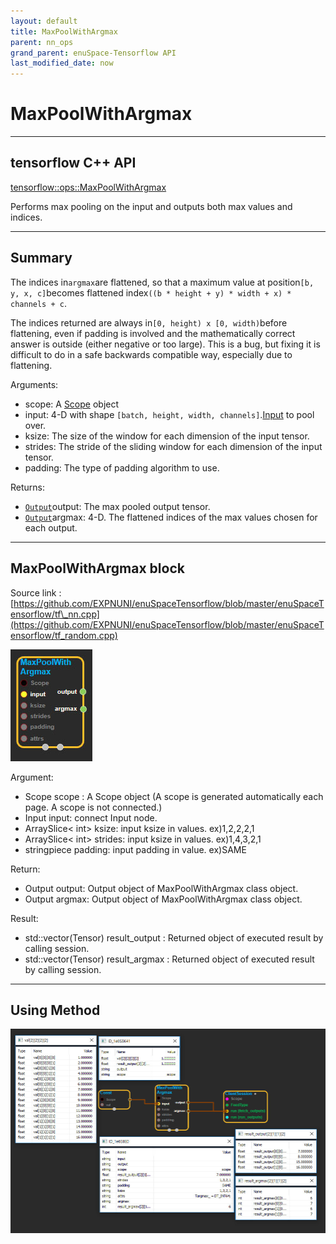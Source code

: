 ```yaml
--- 
layout: default 
title: MaxPoolWithArgmax 
parent: nn_ops 
grand_parent: enuSpace-Tensorflow API 
last_modified_date: now 
--- 
```


# MaxPoolWithArgmax

---

## tensorflow C++ API

[tensorflow::ops::MaxPoolWithArgmax](https://www.tensorflow.org/api_docs/cc/class/tensorflow/ops/max-pool-with-argmax)

Performs max pooling on the input and outputs both max values and indices.

---

## Summary

The indices in`argmax`are flattened, so that a maximum value at position`[b, y, x, c]`becomes flattened index`((b * height + y) * width + x) * channels + c`.

The indices returned are always in`[0, height) x [0, width)`before flattening, even if padding is involved and the mathematically correct answer is outside \(either negative or too large\). This is a bug, but fixing it is difficult to do in a safe backwards compatible way, especially due to flattening.

Arguments:

* scope: A [Scope](https://www.tensorflow.org/api_docs/cc/class/tensorflow/scope.html#classtensorflow_1_1_scope) object
* input: 4-D with shape `[batch, height, width, channels]`.[Input](https://www.tensorflow.org/api_docs/cc/class/tensorflow/input.html#classtensorflow_1_1_input) to pool over.
* ksize: The size of the window for each dimension of the input tensor.
* strides: The stride of the sliding window for each dimension of the input tensor.
* padding: The type of padding algorithm to use.

Returns:

* [`Output`](https://www.tensorflow.org/api_docs/cc/class/tensorflow/output.html#classtensorflow_1_1_output)output: The max pooled output tensor.
* [`Output`](https://www.tensorflow.org/api_docs/cc/class/tensorflow/output.html#classtensorflow_1_1_output)argmax: 4-D. The flattened indices of the max values chosen for each output.

---

## MaxPoolWithArgmax block

Source link : [https://github.com/EXPNUNI/enuSpaceTensorflow/blob/master/enuSpaceTensorflow/tf\_nn.cpp](https://github.com/EXPNUNI/enuSpaceTensorflow/blob/master/enuSpaceTensorflow/tf_random.cpp)

![](./assets/nn-ops/MaxPoolWithArgmax1.jpg)

Argument:

* Scope scope : A Scope object \(A scope is generated automatically each page. A scope is not connected.\)
* Input input: connect  Input node.
* ArraySlice&lt; int&gt; ksize: input ksize in values. ex\)1,2,2,2,1
* ArraySlice&lt; int&gt; strides: input ksize in values. ex\)1,4,3,2,1
* stringpiece padding: input padding in value. ex\)SAME

Return:

* Output output: Output object of MaxPoolWithArgmax class object.
* Output argmax: Output object of MaxPoolWithArgmax class object.

Result:

* std::vector\(Tensor\) result\_output  : Returned object of executed result by calling session.
* std::vector\(Tensor\) result\_argmax  : Returned object of executed result by calling session.

---

## Using Method

![](./assets/nn-ops/MaxPoolWithArgmax2.jpg)

